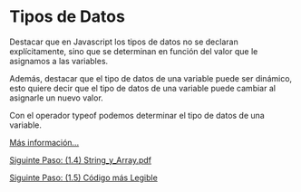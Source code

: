 # Tipos de Datos

Destacar que en Javascript los tipos de datos no se declaran explícitamente, sino que se determinan en función  del valor que le asignamos a las variables.

Además, destacar que el tipo de datos de una variable puede ser dinámico, esto quiere decir que el tipo de datos de una variable puede cambiar al asignarle un nuevo valor.

Con el operador typeof podemos determinar el tipo de datos de una variable.

[Más información...](https://www.w3schools.com/js/js_datatypes.asp)

[Siguinte Paso: (1.4) String_y_Array.pdf](/DEW/Unidad%201/Tema_1/1.04-String_y_Array.pdf)

[Siguinte Paso: (1.5) Código más Legible](/DEW/Unidad%201/Tema_1/1.05_better_code.md)